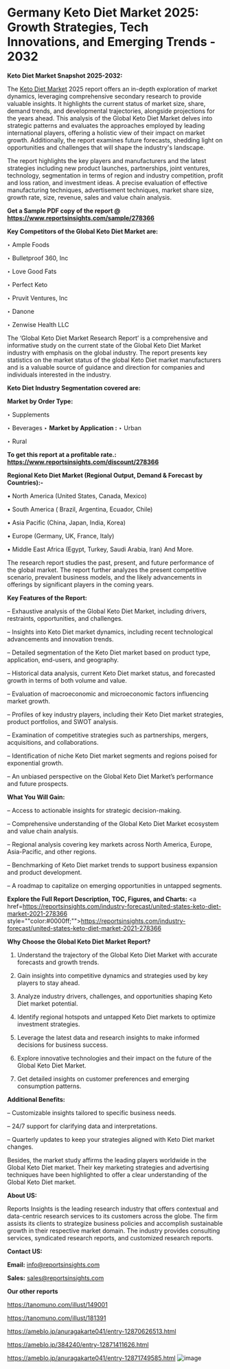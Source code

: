 # Germany Keto Diet Market 2025: Growth Strategies, Tech Innovations, and Emerging Trends - 2032

<strong>Keto Diet Market Snapshot 2025-2032:</strong>

The <a href=https://www.reportsinsights.com/sample/278366>Keto Diet Market</a> 2025 report offers an in-depth exploration of market dynamics, leveraging comprehensive secondary research to provide valuable insights. It highlights the current status of market size, share, demand trends, and developmental trajectories, alongside projections for the years ahead. This analysis of the Global Keto Diet Market delves into strategic patterns and evaluates the approaches employed by leading international players, offering a holistic view of their impact on market growth. Additionally, the report examines future forecasts, shedding light on opportunities and challenges that will shape the industry's landscape.

The report highlights the key players and manufacturers and the latest strategies including new product launches, partnerships, joint ventures, technology, segmentation in terms of region and industry competition, profit and loss ration, and investment ideas. A precise evaluation of effective manufacturing techniques, advertisement techniques, market share size, growth rate, size, revenue, sales and value chain analysis.

<strong>Get a Sample PDF copy of the report @ <a href=https://www.reportsinsights.com/sample/278366 style=color:#0000ff;>https://www.reportsinsights.com/sample/278366</a></strong>

<strong>Key Competitors of the Global Keto Diet Market are:</strong>

‣ Ample Foods

‣ Bulletproof 360, Inc

‣ Love Good Fats

‣ Perfect Keto

‣ Pruvit Ventures, Inc

‣ Danone

‣ Zenwise Health LLC

The ‘Global Keto Diet Market Research Report’ is a comprehensive and informative study on the current state of the Global Keto Diet Market industry with emphasis on the global industry. The report presents key statistics on the market status of the global Keto Diet market manufacturers and is a valuable source of guidance and direction for companies and individuals interested in the industry.

<strong>Keto Diet Industry Segmentation covered are:</strong>

<strong>Market by Order Type: </strong>

‣ Supplements

‣ Beverages
‣ 
<strong>Market by Application :</strong>
‣ Urban

‣ Rural

<strong>To get this report at a profitable rate.: <a href=https://www.reportsinsights.com/discount/278366 style=color:#0000ff;>https://www.reportsinsights.com/discount/278366</a></strong>

<strong>Regional Keto Diet Market (Regional Output, Demand &amp; Forecast by Countries):-</strong>

• North America (United States, Canada, Mexico)

• South America ( Brazil, Argentina, Ecuador, Chile)

• Asia Pacific (China, Japan, India, Korea)

• Europe (Germany, UK, France, Italy)

• Middle East Africa (Egypt, Turkey, Saudi Arabia, Iran) And More.

The research report studies the past, present, and future performance of the global market. The report further analyzes the present competitive scenario, prevalent business models, and the likely advancements in offerings by significant players in the coming years.

<strong>Key Features of the Report:</strong>

– Exhaustive analysis of the Global Keto Diet Market, including drivers, restraints, opportunities, and challenges.

– Insights into Keto Diet market dynamics, including recent technological advancements and innovation trends.

– Detailed segmentation of the Keto Diet market based on product type, application, end-users, and geography.

– Historical data analysis, current Keto Diet market status, and forecasted growth in terms of both volume and value.

– Evaluation of macroeconomic and microeconomic factors influencing market growth.

– Profiles of key industry players, including their Keto Diet market strategies, product portfolios, and SWOT analysis.

– Examination of competitive strategies such as partnerships, mergers, acquisitions, and collaborations.

– Identification of niche Keto Diet market segments and regions poised for exponential growth.

– An unbiased perspective on the Global Keto Diet Market’s performance and future prospects.

<strong>What You Will Gain:</strong>

– Access to actionable insights for strategic decision-making.

– Comprehensive understanding of the Global Keto Diet Market ecosystem and value chain analysis.

– Regional analysis covering key markets across North America, Europe, Asia-Pacific, and other regions.

– Benchmarking of Keto Diet market trends to support business expansion and product development.

– A roadmap to capitalize on emerging opportunities in untapped segments.

<strong>Explore the Full Report Description, TOC, Figures, and Charts:</strong>
<a href=https://reportsinsights.com/industry-forecast/united-states-keto-diet-market-2021-278366 style=""color:#0000ff;"">https://reportsinsights.com/industry-forecast/united-states-keto-diet-market-2021-278366</a>

<strong>Why Choose the Global Keto Diet Market Report?</strong>

1. Understand the trajectory of the Global Keto Diet Market with accurate forecasts and growth trends.

2. Gain insights into competitive dynamics and strategies used by key players to stay ahead.

3. Analyze industry drivers, challenges, and opportunities shaping Keto Diet market potential.

4. Identify regional hotspots and untapped Keto Diet markets to optimize investment strategies.

5. Leverage the latest data and research insights to make informed decisions for business success.

6. Explore innovative technologies and their impact on the future of the Global Keto Diet Market.

7. Get detailed insights on customer preferences and emerging consumption patterns.

<strong>Additional Benefits:</strong>

– Customizable insights tailored to specific business needs.

– 24/7 support for clarifying data and interpretations.

– Quarterly updates to keep your strategies aligned with Keto Diet market changes.

Besides, the market study affirms the leading players worldwide in the Global Keto Diet market. Their key marketing strategies and advertising techniques have been highlighted to offer a clear understanding of the Global Keto Diet market.

<strong><strong>About US</strong>:</strong>

Reports Insights is the leading research industry that offers contextual and data-centric research services to its customers across the globe. The firm assists its clients to strategize business policies and accomplish sustainable growth in their respective market domain. The industry provides consulting services, syndicated research reports, and customized research reports.

<strong>Contact US:</strong>

<p class=><b>Email:</b> <a href=mailto:info@reportsinsights.com>info@reportsinsights.com</a></p>
<p class=><b>Sales:</b> <a href=mailto:sales@reportsinsights.com>sales@reportsinsights.com</a></p>

<strong>Our other reports</strong>

<a href=https://tanomuno.com/illust/149001>https://tanomuno.com/illust/149001</a>

<a href=https://tanomuno.com/illust/181391>https://tanomuno.com/illust/181391</a>

<a href=https://ameblo.jp/anuragakarte041/entry-12870626513.html>https://ameblo.jp/anuragakarte041/entry-12870626513.html</a>

<a href=https://ameblo.jp/384240/entry-12871411626.html>https://ameblo.jp/384240/entry-12871411626.html</a>

<a href=https://ameblo.jp/anuragakarte041/entry-12871749585.html>https://ameblo.jp/anuragakarte041/entry-12871749585.html</a>
![image](https://github.com/user-attachments/assets/2af2c3b1-a091-4536-8453-b8f328ea5b54)
